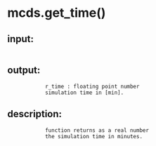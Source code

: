 # mcds.get_time()

## input:
```
```

## output:
```
            r_time : floating point number
            simulation time in [min].
```

## description:
```
            function returns as a real number
            the simulation time in minutes.
```